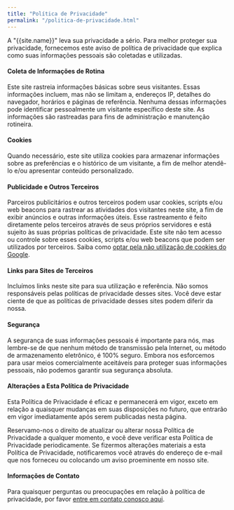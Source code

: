 ```yaml
---
title: "Política de Privacidade"
permalink: "/politica-de-privacidade.html"
---
```


A "{{site.name}}" leva sua privacidade a sério. Para melhor proteger sua privacidade, fornecemos este aviso de política de privacidade que explica como suas informações pessoais são coletadas e utilizadas.

#### Coleta de Informações de Rotina

Este site rastreia informações básicas sobre seus visitantes. Essas informações incluem, mas não se limitam a, endereços IP, detalhes do navegador, horários e páginas de referência. Nenhuma dessas informações pode identificar pessoalmente um visitante específico deste site. As informações são rastreadas para fins de administração e manutenção rotineira.

#### Cookies

Quando necessário, este site utiliza cookies para armazenar informações sobre as preferências e o histórico de um visitante, a fim de melhor atendê-lo e/ou apresentar conteúdo personalizado.

#### Publicidade e Outros Terceiros

Parceiros publicitários e outros terceiros podem usar cookies, scripts e/ou web beacons para rastrear as atividades dos visitantes neste site, a fim de exibir anúncios e outras informações úteis. Esse rastreamento é feito diretamente pelos terceiros através de seus próprios servidores e está sujeito às suas próprias políticas de privacidade. Este site não tem acesso ou controle sobre esses cookies, scripts e/ou web beacons que podem ser utilizados por terceiros. Saiba como [optar pela não utilização de cookies do Google](http://www.google.com/privacy_ads.html).

#### Links para Sites de Terceiros

Incluímos links neste site para sua utilização e referência. Não somos responsáveis pelas políticas de privacidade desses sites. Você deve estar ciente de que as políticas de privacidade desses sites podem diferir da nossa.

#### Segurança

A segurança de suas informações pessoais é importante para nós, mas lembre-se de que nenhum método de transmissão pela Internet, ou método de armazenamento eletrônico, é 100% seguro. Embora nos esforcemos para usar meios comercialmente aceitáveis para proteger suas informações pessoais, não podemos garantir sua segurança absoluta.

#### Alterações a Esta Política de Privacidade

Esta Política de Privacidade é eficaz e permanecerá em vigor, exceto em relação a quaisquer mudanças em suas disposições no futuro, que entrarão em vigor imediatamente após serem publicadas nesta página.

Reservamo-nos o direito de atualizar ou alterar nossa Política de Privacidade a qualquer momento, e você deve verificar esta Política de Privacidade periodicamente. Se fizermos alterações materiais a esta Política de Privacidade, notificaremos você através do endereço de e-mail que nos forneceu ou colocando um aviso proeminente em nosso site.

#### Informações de Contato

Para quaisquer perguntas ou preocupações em relação à política de privacidade, por favor [entre em contato conosco aqui]({{site.baseurl}}/contact.html).
